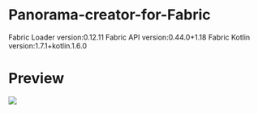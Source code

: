 # Panorama-creator-for-Fabric

Fabric Loader version:0.12.11
Fabric API version:0.44.0+1.18
Fabric Kotlin version:1.7.1+kotlin.1.6.0

# Preview
<img src="https://media.forgecdn.net/attachments/416/333/screenshot-000043.JPG">
